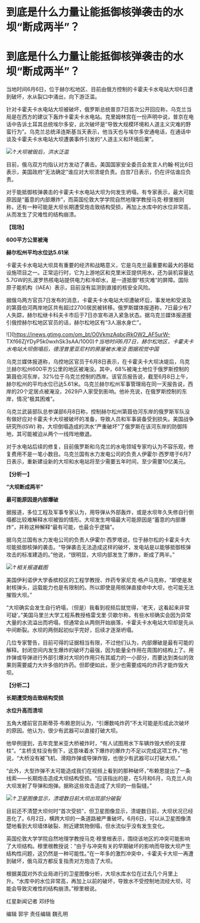 # 到底是什么力量让能抵御核弹袭击的水坝“断成两半”？

# 到底是什么力量让能抵御核弹袭击的水坝“断成两半”？

当地时间6月6日，位于赫尔松地区、目前由俄方控制的卡霍夫卡水电站大坝6日遭到破坏，水从裂口中涌出，向下游泛滥。

针对卡霍夫卡水电站大坝被破坏，俄罗斯总统普京7日首次公开回应称，乌克兰当局是在西方的建议下轰炸卡霍夫卡水电站。克里姆林宫在一份声明中说，普京在电话中告诉土耳其总统埃尔多安，此次破坏是“导致大规模环境和人道主义灾难的野蛮行为”。乌克兰总统泽连斯基当天表示，他当天也与埃尔多安通电话，在通话中谈及卡霍夫卡水电站大坝遭袭事件引发的“人道主义和环境后果”。

![](https://inews.gtimg.com/om_bt/OfOZwvPPfyU_GRThzug9X192nUHLes05L0IUP6hc74HygAA/1000)_↑大坝被毁后，洪水泛滥_

目前，俄乌双方均指认对方发动了袭击。美国国家安全委员会发言人约翰·柯比6日表示，美国政府“无法确定”谁应对大坝溃堤负责。白宫7日表示，仍在评估谁应负责。

对于能抵御核弹袭击的卡霍夫卡水电站大坝为何发生坍塌，有专家表示，最大可能原因是“蓄意的内部爆炸”，而英国伦敦大学学院自然地理学教授马克·穆里根则称，还有一种可能是大坝长期遭受炮击致结构受损，再加上水库中的水位非常高，从而发生了灾难性的结构崩溃。

**【现场】**

**600平方公里被淹**

**赫尔松州平均水位达5.61米**

卡霍夫卡水电站大坝具有重要的经济和战略意义，它是乌克兰最重要和最大的基础设施项目之一。正常运行时，它为上游地区和克里米亚提供用水，还为装机容量达5.7GW的扎波罗热核电站提供电力和冷却水，是一道抵御“核灾难”的屏障。国际原子能机构（IAEA）表示，目前没有监测到直接的核安全风险。

据俄乌两方官员7日发布的消息，卡霍夫卡水电站大坝遭破坏后，事发地和受波及的第聂伯河两岸地区共有超过2700居民被转移。俄罗斯媒体报道称，7日最少有7人失踪，赫尔松继卡科夫卡市后于7日亦宣布进入紧急状态。据乌克兰媒体报道援引俄控赫尔松地区官员的话，赫尔松地区有“3人溺水身亡”。

![](https://inews.gtimg.com/om_bt/O0VkmzAqbcjRkOW2_AF5urW-
TXf66ZjYDyP5k0wxhSk3sAA/1000)_↑当地时间6月7日，赫尔松地区，卡霍夫卡水电站大坝倒塌后，德涅普里亚尼村的房屋被水淹没
图据视觉中国_

乌克兰媒体报道称，乌控地区官员于6月8日表示，在卡霍夫卡大坝决堤后，乌克兰赫尔松州600平方公里的地区被淹没。其中，68%被淹土地位于俄罗斯控制的第聂伯河东岸，32%位于乌克兰控制的西岸。该官员报告说，截至6月8日上午，赫尔松州的平均水位已达5.61米。乌克兰赫尔松州军事管理局在同一天报告说，西岸的20个定居点被淹没，2629户人家受到影响。他补充说，在俄罗斯控制的东岸，情况“极其困难”。

乌克兰武装部队总参谋部6月8日称，控制赫尔松州第聂伯河东岸的俄罗斯军队没有做好应对卡霍夫卡大坝被破坏的准备，导致人员和军事装备受到损失。美国战争研究所(ISW)
称，大坝倒塌造成的洪水“严重破坏”了俄罗斯在该河东岸的防御阵地，其可能被迫从两个一线阵地撤退。

对于水电站后续的修复，目前俄罗斯和乌克兰的水电领域专家均认为不容乐观，修复费用不是一笔小数目。乌克兰国有水力发电公司的负责人伊霍尔·西罗塔于6月7日表示，重新建设新的大坝和水电站将至少需要五年时间，至少需要10亿美元。

**【分析一】**

**“大坝断成两半”**

**最可能原因是内部爆破**

据报道，多位工程及军事专家认为，用导弹从外部轰炸，或是水坝年久失修自行倒塌都比较难解释水坝被毁的情形。大坝发生垮塌最大可能原因是“蓄意的内部爆炸”，并称这种解释“最有可能，也最合乎逻辑”。

据乌克兰国有水力发电公司的负责人伊霍尔·西罗塔说，位于赫尔松的卡霍夫卡大坝能抵御核弹的袭击。“导弹袭击无法造成这样的破坏，发电站是以能够抵御核弹攻击的标准建造的。”他说，“很明显，大坝内部发生了爆炸，断成了两半。”

![](https://inews.gtimg.com/om_bt/GWE7RXfmMsdDUNGRPxdu5I4WQ1IcJ2btPvHYgbe7coFCMAA/0)_↑相关报道截图_

美国伊利诺伊大学香槟校区的工程学教授、炸药专家尼克·格卢马克称，“即使是发射核弹头，运载能力也是有限制的。所以即使是用核弹直接命中大坝，也可能无法摧毁大坝。”

“大坝确实会发生自行坍塌，（但是）我看到视频后就觉得，‘老天，这看起来非常可疑’。”美国马里兰大学工程系教授格雷戈里·贝歇尔称，有些水坝确实会因为异常大量的水流溢出而坍塌，但通常会从两侧开始崩落，卡霍夫卡水电站大坝却是先从中间断裂。水坝的两侧起初似乎完好，后续才逐渐坍塌。

几位专家警告，目前可得的证据相当有限，不过他们认为，内部爆破是最有可能的解释。封闭空间内发生爆炸的破坏力最强，因为能量全作用在周围的结构上了。用炸弹或导弹进行外部引爆对大坝的作用只有其威力的一小部分，而要达到类似的效果则需要威力大许多倍的炸药。但即便如此，至少也需要成吨的炸药才能炸毁大坝。

**【分析二】**

**长期遭受炮击致结构受损**

**水位升高而溃坝**

五角大楼前官员斯蒂芬·布赖恩则认为，“引爆数吨炸药”不太可能是形成此次破坏的原因。他认为，很少有武器可以直接打破大坝。

他举例提到，去年克里米亚大桥被炸时，“有人试图用水下车辆炸毁大桥的支撑柱”。“主桥支柱没有倒下，这意味着水下爆炸的爆炸力不足以完成这项工作，”他说，“大桥没有被飞机、滑翔炸弹或导弹炸毁，也很少有武器可以打破大坝。”

“此外，大型炸弹不太可能造成我们在视频上看到的那种破坏，”布赖恩提出了一条线索——长期炮击造成大坝结构受损。“应该指出的是，在5月和6月，乌克兰人向大坝发射了导弹和炮弹。据称这些攻击造成了大坝的一些裂缝。”

![](https://inews.gtimg.com/om_bt/OHRg8QtxPqTaz-D6AzB1wgb6WtK0Mv2qSwep_2kDDphy0AA/1000)_↑卫星图像显示，溃堤数日前大坝出现部分破裂_

目前还不清楚大坝何时“首次受损”，但卫星图像显示，溃堤数日前，大坝状况已经恶化了。6月2日，横跨大坝的一条道路被严重破坏。6月6日，可以从卫星图像清楚地看到大坝墙体破裂、附近建筑物倒塌，但水流似乎没有发生变化。

英国伦敦大学学院自然地理学教授马克·穆里根表示，围绕该地区的冲突可能影响了大坝结构。穆里根教授说：“由于与冲突有关的早期破坏的影响而导致大坝产生结构性问题，这仍然是一种可能性。”在一年多的激烈冲突中，卡霍夫卡大坝一再遭到破坏，俄乌双方都反复指责对方炮击了大坝。

根据美国对外农业局进行的卫星图像分析，大坝水库水位在过去几个月里上升。“水库中的水位非常高，再加上以前的破坏，导致水不受控制地流经大坝，可能会导致灾难性的结构崩溃。”穆里根说。

红星新闻记者 邓纾怡

编辑 郭宇 责任编辑 魏孔明


